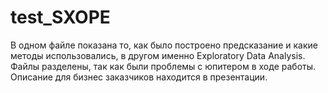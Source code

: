 # test_SXOPE

В одном файле показана то, как было построено предсказание и какие методы использовались, в другом именно Exploratory Data Analysis. Файлы разделены, так как были проблемы с юпитером в ходе работы. Описание для бизнес заказчиков находится в презентации. 

